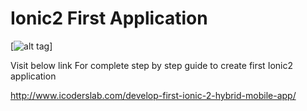 # Ionic2 First Application

[![alt tag](http://www.icoderslab.com/wp-content/uploads/2016/10/ionic-2-hybrid-app-icoderslab.png)] 

Visit below link For complete step by step guide to create first Ionic2 application

http://www.icoderslab.com/develop-first-ionic-2-hybrid-mobile-app/
